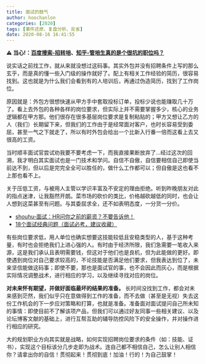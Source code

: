 ```yaml
---
title: 面试的鼓气
author: hoochanlon
categories: [2020]
tags: [事件还原、复盘分析、反省]
date: 2020-08-16 16:41:55
---
```


**⚠ 当心!：[百度搜索-招转培](https://www.baidu.com/s?ie=UTF-8&wd=%E6%8B%9B%E8%BD%AC%E5%9F%B9)、[知乎-管培生真的是个很坑的职位吗？](https://www.zhihu.com/question/300310754)**

说实话之前找工作，就从来就没想过这码事。其实外包并没有招聘条件上写的那么玄乎，而是真的懂一些入门级的操作就好了。<!-- more -->配上有相关工作经验的简历，很容易找到。这也就是为什么我们会看到有的人培训后，再通过伪造简历，找到了工作岗位。

原因就是：外包方很想快速从甲方手中套取投标订单，投标少说也能赚取几十万了。看上去外包的各种各样的岗位要求，但实际上并不需要掌握多少，核心的业务逻辑都在甲方那。他们很存在很多基层岗位要求是复制粘贴的；甲方又想让乙方的人（我们）长期留下来，但我们的工作由于是经常面对客户，也时长容易受到委屈，甚至一气之下就走了，所以有时外包会给出一个比新入行番一倍而这看上去又很高的工资。

当时顺丰面试官尝试劝我要不要考虑一下，而我直接果断放弃了...经过这次的回溯，我才明白其实面试也是一门技术和学问。自信不自傲，自信要相信自己即使当前达不到，但以后是完完全全可以胜任的，做什么工作都可以；但自傲是这也看不上那也看不上。

关于压低工资，与被用人主管以学识丰富及不安定的理由拒绝。听到昨晚朋友对此的指点迷津，让我豁然开朗。菜市场的砍价的类比，价格越砍越低的同时，也会让人想到这菜甚至有问题。与其委屈求全，还不如表明态度，一分货一分价。

* [shouhu-面试：HR问你之前的薪资？不要告诉他！](https://www.sohu.com/a/213482130_100001183)
* [18个面试经典问题（面试必考，建议收藏）](http://www.360doc.com/content/19/0718/15/35515328_849569069.shtml)

有些岗位要求低，用人单位也确实想要这技能较低且安稳类型的人，基于这种考量，有时也会拒绝我们上进心强的人。有时由于经济所限，我们急需要一笔收入来源，这是我们承认且表明需要钱，但这对于他们也是良机，但为此能做的更好。即使遇到岗位对自己要求较高的，不论技能是否满足他们要求，但我表达到位了，未来坚信能做这码事；即使不要，那也是面试官的事，也不会因此而灰心，而是根据实际情况调整战术，进行相应的学习，以及继续寻找对应的岗位。

**对未来怀有期望，并做好面临最坏的结果的准备。** 长时间没找到工作，都会对未来感到茫然，我们似乎只在意做得到工作的准备，而不去做（甚至是无视）失去这份工作机会的下一步应对策略和打算，也就是准备。准备面对面试提问自己所未知的事情：即使目前不了解该项产品，但我们可以通过好友同事一些相关建议、以及论坛博客文献的基础上，进行互帮互助的辅导防控风险下的安全操作，并对操作进行相应的研究。

大的规划职业方向其实就是战略，如何实现招聘岗位要求的条件（如：技能、证书），实现这个目标该分几步走即为战术。连自己都不相信自己，怎么让别人相信你？请拿出你的自信！贯彻起来！贯彻到底！加油！行的！为自己鼓掌！
